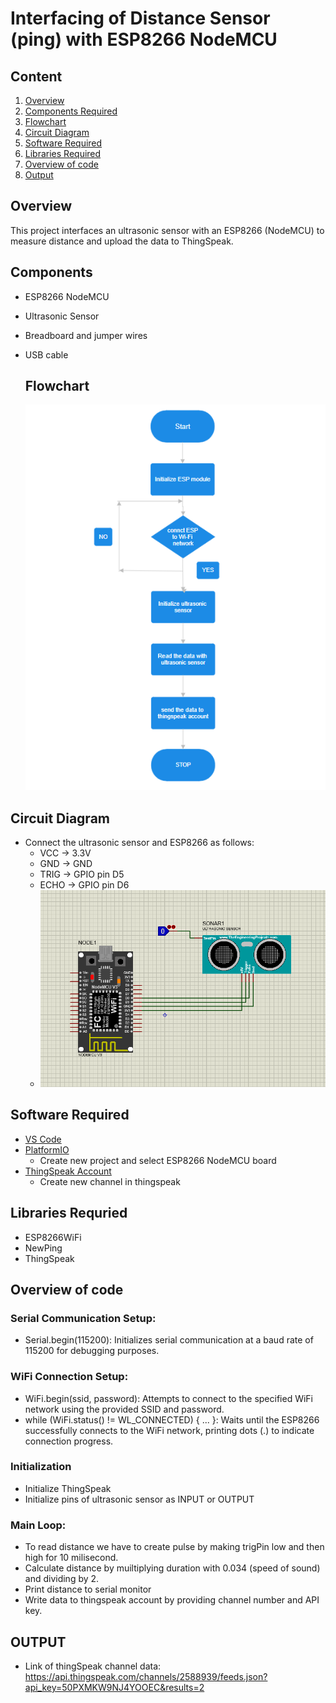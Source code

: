 # Interfacing of Distance Sensor (ping) with ESP8266 NodeMCU
## Content

1. [Overview](#overview)
2. [Components Required](#components)
3. [Flowchart](#flowchart)
4. [Circuit Diagram](#circuit-diagram)
5. [Software Required](#software-required)
6. [Libraries Required](#libraries-requried)
7. [Overview of code](#overview-of-code)
8. [Output](#output)

## Overview
This project interfaces an ultrasonic sensor with an ESP8266 (NodeMCU) to measure distance and upload the data to ThingSpeak.

## Components
- ESP8266 NodeMCU
- Ultrasonic Sensor
- Breadboard and jumper wires
- USB cable

  ## Flowchart
  ![flowchart](Images/flowchart.png)

## Circuit Diagram
- Connect the ultrasonic sensor and ESP8266 as follows:
  - VCC -> 3.3V
  - GND -> GND
  - TRIG -> GPIO pin D5
  - ECHO -> GPIO pin D6
  - ![circuit](Images/circuit.png)

## Software Required
- [VS Code](https://code.visualstudio.com/)
- [PlatformIO](https://platformio.org/)
  - Create new project and select ESP8266 NodeMCU board
 - [ThingSpeak Account](https://thingspeak.com/)
      - Create new channel in thingspeak

## Libraries Requried
- ESP8266WiFi
- NewPing
- ThingSpeak

## Overview of code

### Serial Communication Setup:
- Serial.begin(115200): Initializes serial communication at a baud rate of 115200 for debugging purposes.

### WiFi Connection Setup:
- WiFi.begin(ssid, password): Attempts to connect to the specified WiFi network using the provided SSID and password.
- while (WiFi.status() != WL_CONNECTED) { ... }: Waits until the ESP8266 successfully connects to the WiFi network, printing dots (.) to indicate connection progress.

### Initialization
- Initialize ThingSpeak
- Initialize pins of ultrasonic sensor as INPUT or OUTPUT

### Main Loop:
- To read distance we have to create pulse by making trigPin low and then high for 10 milisecond.
- Calculate distance by muiltiplying duration with 0.034 (speed of sound) and dividing by 2.
- Print distance to serial monitor
- Write data to thingspeak account by providing channel number and API key.

## OUTPUT
- Link of thingSpeak channel data:
https://api.thingspeak.com/channels/2588939/feeds.json?api_key=50PXMKW9NJ4YOOEC&results=2

  

